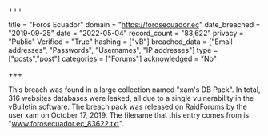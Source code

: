 +++

title = "Foros Ecuador"
domain = "https://forosecuador.ec"
date_breached = "2019-09-25"
date = "2022-05-04"
record_count = "83,622"
privacy = "Public"
Verified = "True"
hashing = ["vB"]
breached_data = ["Email addresses", "Passwords", "Usernames", "IP addresses"]
type = ["posts","post"]
categories = ["Forums"]
acknowledged = "No"


+++


This breach was found in a large collection named "xam's DB Pack". In total, 316 websites databases were leaked, all due to a single vulnerability in the vBulletin software. The breach pack was released on RaidForums by the user xam on October 17, 2019. The filename that this entry comes from is "www.forosecuador.ec_83622.txt".

